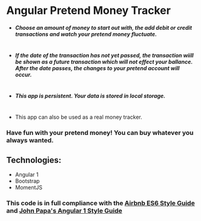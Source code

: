 # Angular Pretend Money Tracker
- ##### Choose an amount of money to start out with, the add debit or credit transactions and watch your pretend money fluctuate.
#
- ##### If the date of the transaction has not yet passed, the transaction wiill be shown as a *future transaction* which will not effect your ballance. After the date passes, the changes to your pretend account will occur.
#
- ##### This app is persistent. Your data is stored in local storage.
#
- This app can also be used as a real money tracker.
### Have fun with your pretend money! You can buy whatever you always wanted.

## Technologies:
- Angular 1
- Bootstrap
- MomentJS

### This code is in full compliance with the [Airbnb ES6 Style Guide](https://github.com/airbnb/javascript) and [John Papa's Angular 1 Style Guide](https://github.com/johnpapa/angular-styleguide/tree/master/a1)
